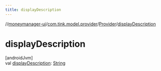 ```yaml
---
title: displayDescription
---
```

//[moneymanager-ui](../../../index.html)/[com.tink.model.provider](../index.html)/[Provider](index.html)/[displayDescription](display-description.html)



# displayDescription



[androidJvm]\
val [displayDescription](display-description.html): [String](https://kotlinlang.org/api/latest/jvm/stdlib/kotlin/-string/index.html)





